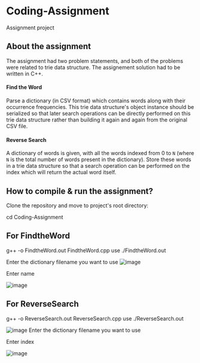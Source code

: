 # Coding-Assignment
Assignment project

## About the assignment
The assignment had two problem statements, and both of the problems were related to trie data structure. The assignement solution had to be written in C++.

#### Find the Word 
Parse a dictionary (in CSV format) which contains words along with their occurrence frequencies. This trie data structure's object instance should be serialized so that later search operations can be directly performed on this trie data structure rather than building it again and again from the original CSV file.

#### Reverse Search
A dictionary of words is given, with all the words indexed from 0 to `N` (where `N` is the total number of words present in the dictionary). Store these words in a trie data structure so that a search operation can be performed on the index which will return the actual word itself.

## How to compile & run the assignment?
Clone the repository and move to project's root directory:

cd Coding-Assignment

## For FindtheWord
 g++ -o FindtheWord.out FindtheWord.cpp
 use ./FindtheWord.out

Enter the dictionary filename you want to use 
![image](https://user-images.githubusercontent.com/73363580/110934358-ead0aa80-8353-11eb-91c5-a05bed085885.png)


Enter name

![image](https://user-images.githubusercontent.com/73363580/110934564-2b302880-8354-11eb-8c40-4f21406478ce.png)



## For ReverseSearch
 g++ -o ReverseSearch.out ReverseSearch.cpp
 use ./ReverseSearch.out
 
![image](https://user-images.githubusercontent.com/73363580/110934358-ead0aa80-8353-11eb-91c5-a05bed085885.png)
Enter the dictionary filename you want to use 

Enter index 

![image](https://user-images.githubusercontent.com/73363580/110934845-9974eb00-8354-11eb-9f70-fe7642b3dece.png)

